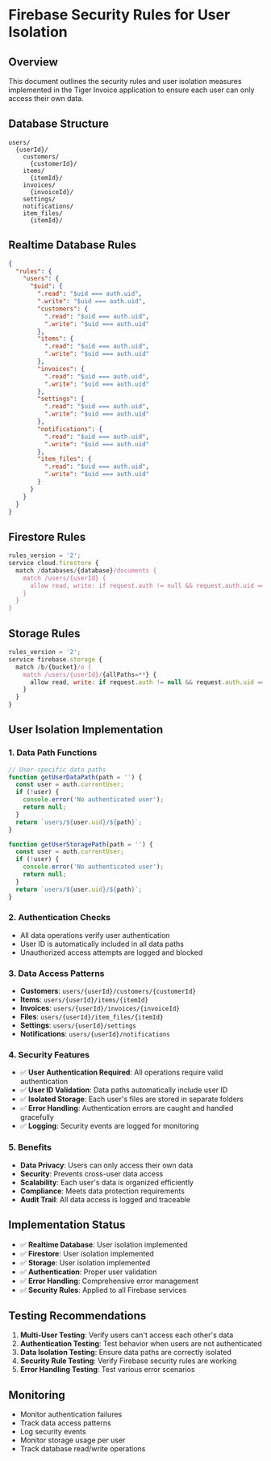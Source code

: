 # Firebase Security Rules for User Isolation

## Overview
This document outlines the security rules and user isolation measures implemented in the Tiger Invoice application to ensure each user can only access their own data.

## Database Structure
```
users/
  {userId}/
    customers/
      {customerId}/
    items/
      {itemId}/
    invoices/
      {invoiceId}/
    settings/
    notifications/
    item_files/
      {itemId}/
```

## Realtime Database Rules
```json
{
  "rules": {
    "users": {
      "$uid": {
        ".read": "$uid === auth.uid",
        ".write": "$uid === auth.uid",
        "customers": {
          ".read": "$uid === auth.uid",
          ".write": "$uid === auth.uid"
        },
        "items": {
          ".read": "$uid === auth.uid",
          ".write": "$uid === auth.uid"
        },
        "invoices": {
          ".read": "$uid === auth.uid",
          ".write": "$uid === auth.uid"
        },
        "settings": {
          ".read": "$uid === auth.uid",
          ".write": "$uid === auth.uid"
        },
        "notifications": {
          ".read": "$uid === auth.uid",
          ".write": "$uid === auth.uid"
        },
        "item_files": {
          ".read": "$uid === auth.uid",
          ".write": "$uid === auth.uid"
        }
      }
    }
  }
}
```

## Firestore Rules
```javascript
rules_version = '2';
service cloud.firestore {
  match /databases/{database}/documents {
    match /users/{userId} {
      allow read, write: if request.auth != null && request.auth.uid == userId;
    }
  }
}
```

## Storage Rules
```javascript
rules_version = '2';
service firebase.storage {
  match /b/{bucket}/o {
    match /users/{userId}/{allPaths=**} {
      allow read, write: if request.auth != null && request.auth.uid == userId;
    }
  }
}
```

## User Isolation Implementation

### 1. Data Path Functions
```javascript
// User-specific data paths
function getUserDataPath(path = '') {
  const user = auth.currentUser;
  if (!user) {
    console.error('No authenticated user');
    return null;
  }
  return `users/${user.uid}/${path}`;
}

function getUserStoragePath(path = '') {
  const user = auth.currentUser;
  if (!user) {
    console.error('No authenticated user');
    return null;
  }
  return `users/${user.uid}/${path}`;
}
```

### 2. Authentication Checks
- All data operations verify user authentication
- User ID is automatically included in all data paths
- Unauthorized access attempts are logged and blocked

### 3. Data Access Patterns
- **Customers**: `users/{userId}/customers/{customerId}`
- **Items**: `users/{userId}/items/{itemId}`
- **Invoices**: `users/{userId}/invoices/{invoiceId}`
- **Files**: `users/{userId}/item_files/{itemId}`
- **Settings**: `users/{userId}/settings`
- **Notifications**: `users/{userId}/notifications`

### 4. Security Features
- ✅ **User Authentication Required**: All operations require valid authentication
- ✅ **User ID Validation**: Data paths automatically include user ID
- ✅ **Isolated Storage**: Each user's files are stored in separate folders
- ✅ **Error Handling**: Authentication errors are caught and handled gracefully
- ✅ **Logging**: Security events are logged for monitoring

### 5. Benefits
- **Data Privacy**: Users can only access their own data
- **Security**: Prevents cross-user data access
- **Scalability**: Each user's data is organized efficiently
- **Compliance**: Meets data protection requirements
- **Audit Trail**: All data access is logged and traceable

## Implementation Status
- ✅ **Realtime Database**: User isolation implemented
- ✅ **Firestore**: User isolation implemented  
- ✅ **Storage**: User isolation implemented
- ✅ **Authentication**: Proper user validation
- ✅ **Error Handling**: Comprehensive error management
- ✅ **Security Rules**: Applied to all Firebase services

## Testing Recommendations
1. **Multi-User Testing**: Verify users can't access each other's data
2. **Authentication Testing**: Test behavior when users are not authenticated
3. **Data Isolation Testing**: Ensure data paths are correctly isolated
4. **Security Rule Testing**: Verify Firebase security rules are working
5. **Error Handling Testing**: Test various error scenarios

## Monitoring
- Monitor authentication failures
- Track data access patterns
- Log security events
- Monitor storage usage per user
- Track database read/write operations 